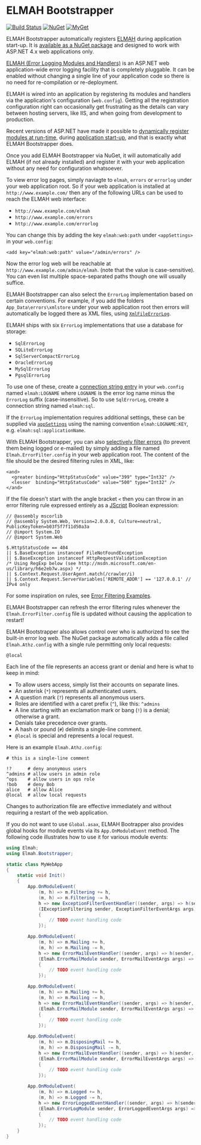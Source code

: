 # ELMAH Bootstrapper

[![Build Status][build-badge]][builds]
[![NuGet][nuget-badge]][nuget-pkg]
[![MyGet][myget-badge]][edge-pkgs]

ELMAH Bootstrapper automatically registers [ELMAH][elmah] during application
start-up. It is [available as a NuGet package][pkg] and designed to work with
ASP.NET 4.x web applications only.

[ELMAH (Error Logging Modules and Handlers)][elmah] is an ASP.NET web
application-wide error logging facility that is completely pluggable. It can be
enabled without changing a single line of your application code so there is no
need for re-compilation or re-deployment.

ELMAH is wired into an application by registering its modules and handlers via
the application's configuration (`web.config`). Getting all the registration
configuration right can occasionally get frustrating as the details can vary
between hosting servers, like IIS, and when going from development to
production.

Recent versions of ASP.NET have made it possible to [dynamically register
modules at run-time][regmod], during [application start-up][appstart], and
that is exactly what ELMAH Bootstrapper does.

Once you add ELMAH Bootstrapper via NuGet, it will automatically add ELMAH (if
not already installed) and register it with your web application without any
need for configuration whatsoever.

To view error log pages, simply naviagte to `elmah`, `errors` or `errorlog`
under your web application root. So if your web application is installed at
`http://www.example.com/` then any of the following URLs can be used to reach
the ELMAH web interface:

- `http://www.example.com/elmah`
- `http://www.example.com/errors`
- `http://www.example.com/errorlog`

You can change this by adding the key `elmah:web:path` under `<appSettings>`
in your `web.config`:

    <add key="elmah:web:path" value="/admin/errors" />

Now the error log web will be reachable at `http://www.example.com/admin/elmah`.
(note that the value is case-sensitive). You can even list multiple
space-separated paths though one will usually suffice.

ELMAH Bootstrapper can also select the `ErrorLog` implementation based on
certain conventions. For example, if you add the folders `App_Data\errors\xmlstore`
under your web application root then errors will automatically be logged there
as XML files, using [`XmlFileErrorLog`][xmllog].

ELMAH ships with six `ErrorLog` implementations that use a database for
storage:

- `SqlErrorLog`
- `SQLiteErrorLog`
- `SqlServerCompactErrorLog`
- `OracleErrorLog`
- `MySqlErrorLog`
- `PgsqlErrorLog`

To use one of these, create a [connection string entry][csadd] in your
`web.config` named `elmah:LOGNAME` where `LOGNAME` is the error log name
minus the `ErrorLog` suffix (case-insensitive). So to use `SqlErrorLog`,
create a connection string named `elmah:sql`.

If the `ErrorLog` implementation requires additional settings, these can
be supplied via [`appSettings`][appSettings] using the naming convention
`elmah:LOGNAME:KEY`, e.g. `elmah:sql:applicationName`.

With ELMAH Bootstrapper, you can also [selectively filter errors][filter] (to
prevent them being logged or e-mailed) by simply adding a file named
`Elmah.ErrorFilter.config` in your web application root. The content of the
file should be the desired filtering rules in XML, like:

    <and>
      <greater binding="HttpStatusCode" value="399" type="Int32" />
      <lesser  binding="HttpStatusCode" value="500" type="Int32" />
    </and>

If the file doesn't start with the angle bracket `<` then you can throw in
an error filtering rule expressed entirely as a [JScript][jsfltr] Boolean
expression:

    // @assembly mscorlib
    // @assembly System.Web, Version=2.0.0.0, Culture=neutral, PublicKeyToken=b03f5f7f11d50a3a
    // @import System.IO
    // @import System.Web

    $.HttpStatusCode == 404
    || $.BaseException instanceof FileNotFoundException
    || $.BaseException instanceof HttpRequestValidationException
    /* Using RegExp below (see http://msdn.microsoft.com/en-us/library/h6e2eb7w.aspx) */
    || $.Context.Request.UserAgent.match(/crawler/i)
    || $.Context.Request.ServerVariables['REMOTE_ADDR'] == '127.0.0.1' // IPv4 only

For some inspiration on rules, see [Error Filtering Examples][fltreg].

ELMAH Bootstrapper can refresh the error filtering rules whenever the
`Elmah.ErrorFilter.config` file is updated without causing the application to
restart!

ELMAH Bootstrapper also allows control over who is authorized to see the
built-in error log web. The NuGet package automatically adds a file called
`Elmah.Athz.config` with a single rule permitting only local requests:

    @local

Each line of the file represents an access grant or denial and here is what to 
keep in mind:

- To allow users access, simply list their accounts on separate lines.
- An asterisk (`*`) represents all authenticated users.
- A question mark (`?`) represents all anonymous users.
- Roles are identified with a caret prefix (`^`), like this: `^admins`
- A line starting with an exclamation mark or bang (`!`) is a denial;
  otherwise a grant.
- Denials take precedence over grants.
- A hash or pound (`#`) delimits a single-line comment.
- `@local` is special and represents a local request.

Here is an example `Elmah.Athz.config`:

    # this is a single-line comment

    !?      # deny anonymous users
    ^admins # allow users in admin role
    ^ops    # allow users in ops role
    !bob    # deny Bob
    alice   # allow Alice
    @local  # allow local requests

Changes to authorization file are effective immediately and without requiring
a restart of the web application.

If you do not want to use `Global.asax`, ELMAH Bootrapper also provides
global hooks for module events via its `App.OnModuleEvent` method. The
following code illustrates how to use it for various module events:

```c#
using Elmah;
using Elmah.Bootstrapper;

static class MyWebApp
{
    static void Init()
    {
        App.OnModuleEvent(
            (m, h) => m.Filtering += h,
            (m, h) => m.Filtering -= h,
            h => new ExceptionFilterEventHandler((sender, args) => h(sender, args)),
            (IExceptionFiltering sender, ExceptionFilterEventArgs args) =>
            {
                // TODO event handling code
            });

        App.OnModuleEvent(
            (m, h) => m.Mailing += h,
            (m, h) => m.Mailing -= h,
            h => new ErrorMailEventHandler((sender, args) => h(sender, args)),
            (Elmah.ErrorMailModule sender, ErrorMailEventArgs args) =>
            {
                // TODO event handling code
            });

        App.OnModuleEvent(
            (m, h) => m.Mailing += h,
            (m, h) => m.Mailing -= h,
            h => new ErrorMailEventHandler((sender, args) => h(sender, args)),
            (Elmah.ErrorMailModule sender, ErrorMailEventArgs args) =>
            {
                // TODO event handling code
            });

        App.OnModuleEvent(
            (m, h) => m.DisposingMail += h,
            (m, h) => m.DisposingMail -= h,
            h => new ErrorMailEventHandler((sender, args) => h(sender, args)),
            (Elmah.ErrorMailModule sender, ErrorMailEventArgs args) =>
            {
                // TODO event handling code
            });

        App.OnModuleEvent(
            (m, h) => m.Logged += h,
            (m, h) => m.Logged -= h,
            h => new ErrorLoggedEventHandler((sender, args) => h(sender, args)),
            (Elmah.ErrorLogModule sender, ErrorLoggedEventArgs args) =>
            {
                // TODO event handling code
            });
    }
}
```


  [build-badge]: https://img.shields.io/appveyor/ci/raboof/bootstrapper.svg
  [myget-badge]: https://img.shields.io/myget/raboof/v/elmah.bootstrapper.svg?label=myget
  [edge-pkgs]: https://www.myget.org/feed/raboof/package/nuget/elmah.bootstrapper
  [nuget-badge]: https://img.shields.io/nuget/v/elmah.bootstrapper.svg
  [nuget-pkg]: https://www.nuget.org/packages/elmah.bootstrapper
  [builds]: https://ci.appveyor.com/project/raboof/bootstrapper
  [elmah]: https://elmah.github.io/
  [pkg]: https://www.nuget.org/packages/elmah.bootstrapper
  [aspnet]: http://www.asp.net/
  [regmod]: https://msdn.microsoft.com/en-us/library/system.web.httpapplication.registermodule.aspx
  [appstart]: https://msdn.microsoft.com/en-us/library/system.web.preapplicationstartmethodattribute.aspx
  [xmllog]: https://www.nuget.org/packages/elmah.xml/
  [csadd]: https://msdn.microsoft.com/en-us/library/vstudio/htw9h4z3(v=vs.100).aspx
  [appSettings]: https://msdn.microsoft.com/en-us/library/vstudio/ms228154(v=vs.100).aspx
  [filter]: https://elmah.github.io/a/error-filtering/
  [fltreg]: https://elmah.github.io/a/error-filtering/examples/
  [jsfltr]: https://elmah.github.io/a/error-filtering/#using-jscript
